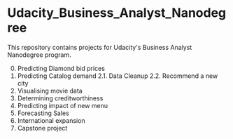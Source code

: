 # Udacity_Business_Analyst_Nanodegree

This repository contains projects for Udacity's Business Analyst Nanodegree program.

0. Predicting Diamond bid prices
1. Predicting Catalog demand
2.1. Data Cleanup
2.2. Recommend a new city
3. Visualising movie data
4. Determining creditworthiness
5. Predicting impact of new menu
6. Forecasting Sales
7. International expansion
8. Capstone project


